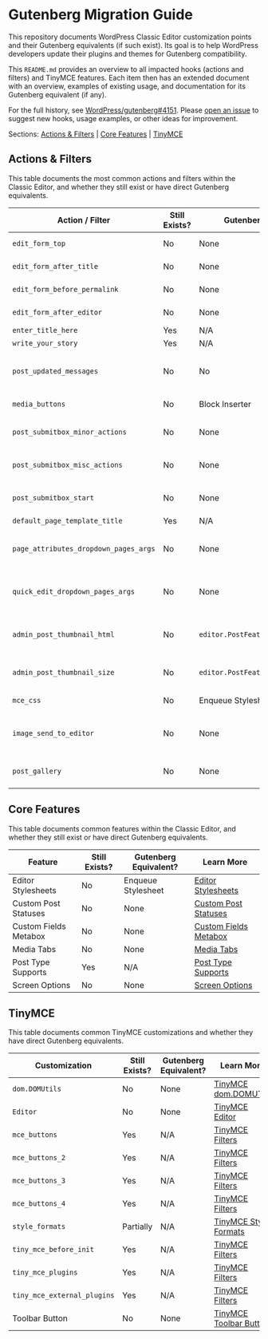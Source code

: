 # Gutenberg Migration Guide

This repository documents WordPress Classic Editor customization points and their Gutenberg equivalents (if such exist). Its goal is to help WordPress developers update their plugins and themes for Gutenberg compatibility.

This `README.md` provides an overview to all impacted hooks (actions and filters) and TinyMCE features. Each item then has an extended document with an overview, examples of existing usage, and documentation for its Gutenberg equivalent (if any).

For the full history, see [WordPress/gutenberg#4151](https://github.com/WordPress/gutenberg/issues/4151). Please [open an issue](https://github.com/danielbachhuber/gutenberg-migration-guide/issues) to suggest new hooks, usage examples, or other ideas for improvement.

Sections: [Actions & Filters](#actions--filters) | [Core Features](#core-features) | [TinyMCE](#tinymce)

## Actions & Filters

This table documents the most common actions and filters within the Classic Editor, and whether they still exist or have direct Gutenberg equivalents.

Action / Filter | Still Exists? | Gutenberg Equivalent? | Learn More
-|-|-|-
`edit_form_top` | No | None | [Edit Form Actions](action-edit-form.md)
`edit_form_after_title` | No | None | [Edit Form Actions](action-edit-form.md)
`edit_form_before_permalink` | No | None | [Edit Form Actions](action-edit-form.md)
`edit_form_after_editor` | No | None | [Edit Form Actions](action-edit-form.md)
`enter_title_here` | Yes | N/A | 
`write_your_story` | Yes | N/A | 
`post_updated_messages` | No | No | [Post Updated Messages Filter](filter-post-updated-messages.md)
`media_buttons` | No | Block Inserter | [Media Buttons](action-media-buttons.md)
`post_submitbox_minor_actions` | No | None | [Post Submitbox Actions](action-post-submitbox.md)
`post_submitbox_misc_actions` | No | None | [Post Submitbox Actions](action-post-submitbox.md)
`post_submitbox_start` | No | None | [Post Submitbox Actions](action-post-submitbox.md)
`default_page_template_title` | Yes | N/A |
`page_attributes_dropdown_pages_args` | No | None | [Dropdown Pages Args Filters](filter-dropdown-pages-args.md)
`quick_edit_dropdown_pages_args` | No | None | [Dropdown Pages Args Filters](filter-dropdown-pages-args.md)
`admin_post_thumbnail_html` | No | `editor.PostFeaturedImage` | [Post Thumbnail HTML Filter](filter-admin-post-thumbnail-html.md)
`admin_post_thumbnail_size` | No | `editor.PostFeaturedImage.imageSize` | [Post Thumbnail Size Filter](filter-admin-post-thumbnail-size.md)
`mce_css` | No | Enqueue Stylesheet | [MCE CSS Filter](filter-mce-css.md)
`image_send_to_editor` | No | None | [Image Send To Editor Filter](filter-image-send-to-editor.md)
`post_gallery` | No | None | [Post Gallery Filter](filter-post-gallery.md)

## Core Features

This table documents common features within the Classic Editor, and whether they still exist or have direct Gutenberg equivalents.

Feature | Still Exists? | Gutenberg Equivalent? | Learn More
-|-|-|-
Editor Stylesheets | No | Enqueue Stylesheet | [Editor Stylesheets](feature-editor-stylesheets.md)
Custom Post Statuses | No | None | [Custom Post Statuses](feature-custom-post-statuses.md)
Custom Fields Metabox | No | None | [Custom Fields Metabox](feature-custom-fields-metabox.md)
Media Tabs | No | None | [Media Tabs](feature-media-tabs.md)
Post Type Supports | Yes | N/A | [Post Type Supports](feature-post-type-supports.md)
Screen Options | No | None | [Screen Options](feature-screen-options.md)

## TinyMCE

This table documents common TinyMCE customizations and whether they have direct Gutenberg equivalents.

Customization | Still Exists? | Gutenberg Equivalent? | Learn More
-|-|-|-
`dom.DOMUtils` | No | None | [TinyMCE dom.DOMUTils](tinymce-dom-domutils.md)
`Editor` | No | None | [TinyMCE Editor](tinymce-editor.md)
`mce_buttons` | Yes | N/A | [TinyMCE Filters](tinymce-filters.md)
`mce_buttons_2` | Yes | N/A | [TinyMCE Filters](tinymce-filters.md)
`mce_buttons_3` | Yes | N/A | [TinyMCE Filters](tinymce-filters.md)
`mce_buttons_4` | Yes | N/A | [TinyMCE Filters](tinymce-filters.md)
`style_formats` | Partially | N/A | [TinyMCE Style Formats](tinymce-style-formats.md)
`tiny_mce_before_init` | Yes | N/A | [TinyMCE Filters](tinymce-filters.md)
`tiny_mce_plugins` | Yes | N/A | [TinyMCE Filters](tinymce-filters.md)
`tiny_mce_external_plugins` | Yes | N/A | [TinyMCE Filters](tinymce-filters.md)
Toolbar Button | No | None | [TinyMCE Toolbar Button](tinymce-toolbar-button.md)

